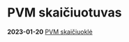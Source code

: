 # PVM skaičiuotuvas
**2023-01-20** [PVM skaičiuoklė](https://arnoldastumenas.github.io/reactjs-pvm-skaiciuokle/ "PVM skaičiuoklė")
